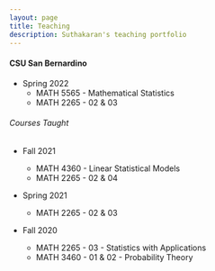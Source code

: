```yaml
---
layout: page
title: Teaching
description: Suthakaran's teaching portfolio
---
```

#### CSU San Bernardino
* Spring 2022
   * MATH 5565 - Mathematical Statistics
   * <a style="text-decoration:none" href="../pages/StatApp.html" target="_blank" rel="noopener noreferrer">MATH 2265 - 02 & 03 </a>
  
###### Courses Taught
* Fall 2021
   * <a style="text-decoration:none" href="../pages/LinStatModProj.html" target="_blank" rel="noopener noreferrer">MATH 4360 - Linear Statistical Models</a>
   * MATH 2265 - 02 & 04

* Spring 2021
   * MATH 2265 - 02 & 03
  
* Fall 2020
   * MATH 2265 - 03 - Statistics with Applications 
   * MATH 3460 - 01 & 02 - Probability Theory

